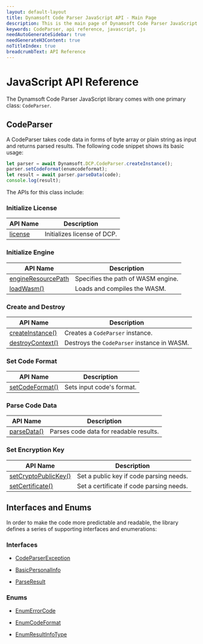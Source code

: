 ```yaml
---
layout: default-layout
title: Dynamsoft Code Parser JavaScript API - Main Page
description: This is the main page of Dynamsoft Code Parser JavaScript SDK API Reference.
keywords: CodeParser, api reference, javascript, js
needAutoGenerateSidebar: true
needGenerateH3Content: true
noTitleIndex: true
breadcrumbText: API Reference
---
```


# JavaScript API Reference

The Dynamsoft Code Parser JavaScript library comes with one primary class: `CodeParser`.

## CodeParser

A CodeParser takes code data in forms of byte array or plain string as input and returns parsed results. The following code snippet shows its basic usage:

```js
let parser = await Dynamsoft.DCP.CodeParser.createInstance();
parser.setCodeFormat(enumcodeformat);
let result = await parser.parseData(code);
console.log(result);
```

The APIs for this class include:

### Initialize License

| API Name | Description |
|---|---|
| [license](InitializeLicense.md#license) | Initializes license of DCP. |

### Initialize Engine

| API Name | Description |
|---|---|
| [engineResourcePath](InitializeEngine.md#engineresourcepath) | Specifies the path of WASM engine. |
| [loadWasm()](InitializeEngine.md#loadwasm) | Loads and compiles the WASM. |

### Create and Destroy

| API Name | Description |
|---|---|
| [createInstance()](CodeParser.md#createinstance) | Creates a `CodeParser` instance. |
| [destroyContext()](CodeParser.md#destroycontext) | Destroys the `CodeParser` instance in WASM. |

### Set Code Format

| API Name | Description |
|---|---|
| [setCodeFormat()](CodeParser.md#setcodeformat) | Sets input code's format. |

### Parse Code Data

| API Name | Description |
|---|---|
| [parseData()](CodeParser.md#parsedata) | Parses code data for readable results. |

### Set Encryption Key

| API Name | Description |
|---|---|
| [setCryptoPublicKey()](CodeParser.md#setcryptopublickey) | Set a public key if code parsing needs. |
| [setCertificate()](CodeParser.md#setcertificate) | Set a certificate if code parsing needs. |



## Interfaces and Enums

In order to make the code more predictable and readable, the library defines a series of supporting interfaces and enumerations:

### Interfaces

* [CodeParserException](../api-reference/interface/CodeParserEception.md)

* [BasicPersonalInfo](../api-reference/interface/BasicPersonalInfo.md)

* [ParseResult](../api-reference/interface/ParseResult.md)

### Enums

* [EnumErrorCode](../api-reference/enum/EnumErrorCode.md)

* [EnumCodeFormat](../api-reference/enum/EnumCodeFormat.md)

* [EnumResultInfoType](../api-reference/enum/EnumResultInfoType.md)
